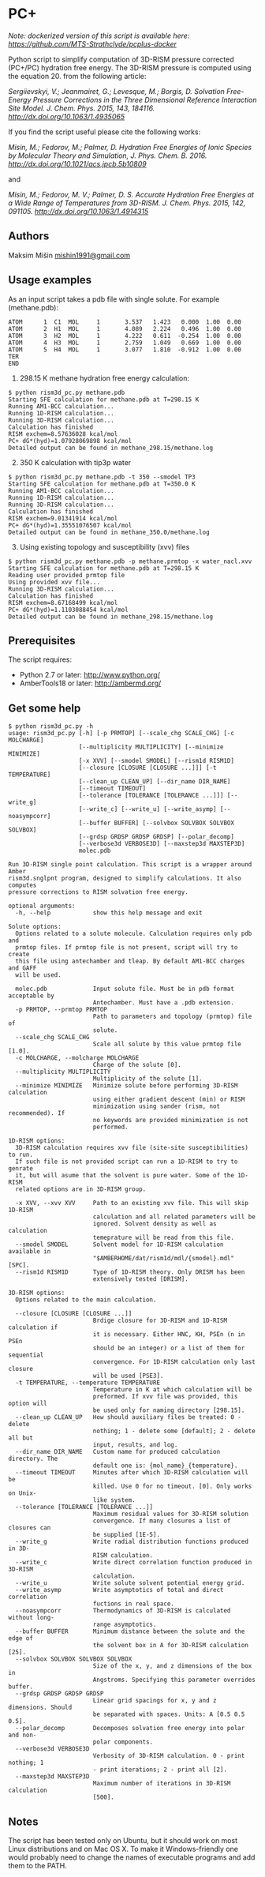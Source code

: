 PC+
===

_Note: dockerized version of this script is available here: https://github.com/MTS-Strathclyde/pcplus-docker_



Python script to simplify computation of 3D-RISM pressure corrected (PC+/PC) hydration free energy. The 3D-RISM pressure is computed using the equation 20. from the following article:

_Sergiievskyi, V.; Jeanmairet, G.; Levesque, M.; Borgis, D. Solvation Free-Energy Pressure Corrections in the Three Dimensional Reference Interaction Site Model. J. Chem. Phys. 2015, 143, 184116. http://dx.doi.org/10.1063/1.4935065_

If you find the script useful please cite the following works:

_Misin, M.; Fedorov, M.; Palmer, D. Hydration Free Energies of Ionic Species by Molecular Theory and Simulation, J. Phys. Chem. B. 2016. http://dx.doi.org/10.1021/acs.jpcb.5b10809_

and

_Misin, M.; Fedorov, M. V.; Palmer, D. S. Accurate Hydration Free Energies at a Wide Range of Temperatures from 3D-RISM. J. Chem. Phys. 2015, 142, 091105. http://dx.doi.org/10.1063/1.4914315_



Authors
-------
Maksim Mišin <mishin1991@gmail.com>

Usage examples
--------------

As an input script takes a pdb file with single solute. For example (methane.pdb):
```text
ATOM      1  C1  MOL     1       3.537   1.423   0.000  1.00  0.00
ATOM      2  H1  MOL     1       4.089   2.224   0.496  1.00  0.00
ATOM      3  H2  MOL     1       4.222   0.611  -0.254  1.00  0.00
ATOM      4  H3  MOL     1       2.759   1.049   0.669  1.00  0.00
ATOM      5  H4  MOL     1       3.077   1.810  -0.912  1.00  0.00
TER
END
```

1) 298.15 K methane hydration free energy calculation:

```
$ python rism3d_pc.py methane.pdb
Starting SFE calculation for methane.pdb at T=298.15 K
Running AM1-BCC calculation...
Running 1D-RISM calculation...
Running 3D-RISM calculation...
Calculation has finished
RISM exchem=8.57636028 kcal/mol
PC+ dG*(hyd)=1.07928069898 kcal/mol
Detailed output can be found in methane_298.15/methane.log
```

2) 350 K calculation with tip3p water

```
$ python rism3d_pc.py methane.pdb -t 350 --smodel TP3
Starting SFE calculation for methane.pdb at T=350.0 K
Running AM1-BCC calculation...
Running 1D-RISM calculation...
Running 3D-RISM calculation...
Calculation has finished
RISM exchem=9.01341914 kcal/mol
PC+ dG*(hyd)=1.35551076507 kcal/mol
Detailed output can be found in methane_350.0/methane.log
```

3) Using existing topology and susceptibility (xvv) files

```
$ python rism3d_pc.py methane.pdb -p methane.prmtop -x water_nacl.xvv
Starting SFE calculation for methane.pdb at T=298.15 K
Reading user provided prmtop file
Using provided xvv file...
Running 3D-RISM calculation...
Calculation has finished
RISM exchem=8.67168499 kcal/mol
PC+ dG*(hyd)=1.1103088454 kcal/mol
Detailed output can be found in methane_298.15/methane.log
```

Prerequisites
-------------

The script requires:

* Python 2.7 or later: http://www.python.org/
* AmberTools18 or later: http://ambermd.org/


Get some help
-------------

    $ python rism3d_pc.py -h
    usage: rism3d_pc.py [-h] [-p PRMTOP] [--scale_chg SCALE_CHG] [-c MOLCHARGE]
                        [--multiplicity MULTIPLICITY] [--minimize MINIMIZE]
                        [-x XVV] [--smodel SMODEL] [--rism1d RISM1D]
                        [--closure [CLOSURE [CLOSURE ...]]] [-t TEMPERATURE]
                        [--clean_up CLEAN_UP] [--dir_name DIR_NAME]
                        [--timeout TIMEOUT]
                        [--tolerance [TOLERANCE [TOLERANCE ...]]] [--write_g]
                        [--write_c] [--write_u] [--write_asymp] [--noasympcorr]
                        [--buffer BUFFER] [--solvbox SOLVBOX SOLVBOX SOLVBOX]
                        [--grdsp GRDSP GRDSP GRDSP] [--polar_decomp]
                        [--verbose3d VERBOSE3D] [--maxstep3d MAXSTEP3D]
                        molec.pdb

    Run 3D-RISM single point calculation. This script is a wrapper around Amber
    rism3d.snglpnt program, designed to simplify calculations. It also computes
    pressure corrections to RISM solvation free energy.

    optional arguments:
      -h, --help            show this help message and exit

    Solute options:
      Options related to a solute molecule. Calculation requires only pdb and
      prmtop files. If prmtop file is not present, script will try to create
      this file using antechamber and tleap. By default AM1-BCC charges and GAFF
      will be used.

      molec.pdb             Input solute file. Must be in pdb format acceptable by
                            Antechamber. Must have a .pdb extension.
      -p PRMTOP, --prmtop PRMTOP
                            Path to parameters and topology (prmtop) file of
                            solute.
      --scale_chg SCALE_CHG
                            Scale all solute by this value prmtop file [1.0].
      -c MOLCHARGE, --molcharge MOLCHARGE
                            Charge of the solute [0].
      --multiplicity MULTIPLICITY
                            Multiplicity of the solute [1].
      --minimize MINIMIZE   Minimize solute before performing 3D-RISM calculation
                            using either gradient descent (min) or RISM
                            minimization using sander (rism, not recommended). If
                            no keywords are provided minimization is not
                            performed.

    1D-RISM options:
      3D-RISM calculation requires xvv file (site-site susceptibilities) to run.
      If such file is not provided script can run a 1D-RISM to try to genrate
      it, but will asume that the solvent is pure water. Some of the 1D-RISM
      related options are in 3D-RISM group.

      -x XVV, --xvv XVV     Path to an existing xvv file. This will skip 1D-RISM
                            calculation and all related parameters will be
                            ignored. Solvent density as well as calculation
                            temeprature will be read from this file.
      --smodel SMODEL       Solvent model for 1D-RISM calculation available in
                            "$AMBERHOME/dat/rism1d/mdl/{smodel}.mdl" [SPC].
      --rism1d RISM1D       Type of 1D-RISM theory. Only DRISM has been
                            extensively tested [DRISM].

    3D-RISM options:
      Options related to the main calculation.

      --closure [CLOSURE [CLOSURE ...]]
                            Brdige closure for 3D-RISM and 1D-RISM calculation if
                            it is necessary. Either HNC, KH, PSEn (n in PSEn
                            should be an integer) or a list of them for sequential
                            convergence. For 1D-RISM calculation only last closure
                            will be used [PSE3].
      -t TEMPERATURE, --temperature TEMPERATURE
                            Temperature in K at which calculation will be
                            preformed. If xvv file was provided, this option will
                            be used only for naming directory [298.15].
      --clean_up CLEAN_UP   How should auxiliary files be treated: 0 - delete
                            nothing; 1 - delete some [default]; 2 - delete all but
                            input, results, and log.
      --dir_name DIR_NAME   Custom name for produced calculation directory. The
                            default one is: {mol_name}_{temperature}.
      --timeout TIMEOUT     Minutes after which 3D-RISM calculation will be
                            killed. Use 0 for no timeout. [0]. Only works on Unix-
                            like system.
      --tolerance [TOLERANCE [TOLERANCE ...]]
                            Maximum residual values for 3D-RISM solution
                            convergence. If many closures a list of closures can
                            be supplied [1E-5].
      --write_g             Write radial distribution functions produced in 3D-
                            RISM calculation.
      --write_c             Write direct correlation function produced in 3D-RISM
                            calculation.
      --write_u             Write solute solvent potential energy grid.
      --write_asymp         Write asymptotics of total and direct correlation
                            fuctions in real space.
      --noasympcorr         Thermodynamics of 3D-RISM is calculated without long-
                            range asymptotics.
      --buffer BUFFER       Minimum distance between the solute and the edge of
                            the solvent box in A for 3D-RISM calculation [25].
      --solvbox SOLVBOX SOLVBOX SOLVBOX
                            Size of the x, y, and z dimensions of the box in
                            Angstroms. Specifying this parameter overrides buffer.
      --grdsp GRDSP GRDSP GRDSP
                            Linear grid spacings for x, y and z dimensions. Should
                            be separated with spaces. Units: A [0.5 0.5 0.5].
      --polar_decomp        Decomposes solvation free energy into polar and non-
                            polar components.
      --verbose3d VERBOSE3D
                            Verbosity of 3D-RISM calculation. 0 - print nothing; 1
                            - print iterations; 2 - print all [2].
      --maxstep3d MAXSTEP3D
                            Maximum number of iterations in 3D-RISM calculation
                            [500].


Notes
-----
The script has been tested only on Ubuntu, but it should work on most Linux distributions and on Mac OS X. To make it Windows-friendly one would probably need to change the names of executable programs and add them to the PATH.



